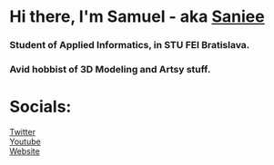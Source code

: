 # Hi there, I'm Samuel - aka [Saniee][website]

### Student of Applied Informatics, in STU FEI Bratislava.
### Avid hobbist of 3D Modeling and Artsy stuff.

# Socials:
[Twitter][Twitter]
<br>
[Youtube][yt]
<br>
[Website][website]

[website]: https://saniee.dev/
[twitter]: https://twitter.com/Saniee_Dev
[yt]: https://www.youtube.com/channel/UCt4ckjAp0DfIiusOBV9GtVw
